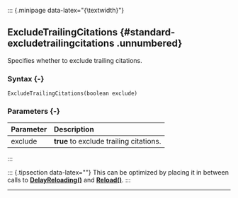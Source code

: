 ::: {.minipage data-latex="{\textwidth}"}
## ExcludeTrailingCitations {#standard-excludetrailingcitations .unnumbered}

Specifies whether to exclude trailing citations.

### Syntax {-}

```{sql}
ExcludeTrailingCitations(boolean exclude)
```

### Parameters {-}

**Parameter** | **Description**
| :-- | :-- |
exclude | **true** to exclude trailing citations.
:::

::: {.tipsection data-latex=""}
This can be optimized by placing it in between calls to **[DelayReloading()](#standard-delayreloading)** and **[Reload()](#standard-reload)**.
:::

***
